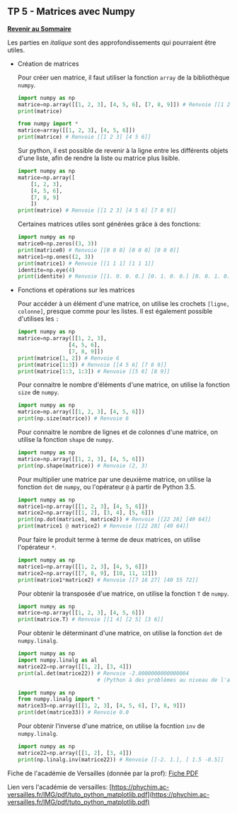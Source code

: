 ## TP 5 - Matrices avec Numpy

**[Revenir au Sommaire](../README.md)**

Les parties en _italique_ sont des approfondissements qui pourraient être utiles.

- Création de matrices

    Pour créer uen matrice, il faut utiliser la fonction `array` de la bibliothèque `numpy`.

    ```python
    import numpy as np
    matrice=np.array([[1, 2, 3], [4, 5, 6], [7, 8, 9]]) # Renvoie [[1 2 3] [4 5 6] [7 8 9]]
    print(matrice)
    ```

    ```python
    from numpy import *
    matrice=array([[1, 2, 3], [4, 5, 6]])
    print(matrice) # Renvoie [[1 2 3] [4 5 6]]
    ```

    Sur python, il est possible de revenir à la ligne entre les différents objets d'une liste, afin de rendre la liste ou matrice plus lisible.

    ```python
    import numpy as np
    matrice=np.array([
        [1, 2, 3],
        [4, 5, 6],
        [7, 8, 9]
        ])
    print(matrice) # Renvoie [[1 2 3] [4 5 6] [7 8 9]]
    ```

    Certaines matrices utiles sont générées grâce à des fonctions:
    
    ```python
    import numpy as np
    matrice0=np.zeros((3, 3))
    print(matrice0) # Renvoie [[0 0 0] [0 0 0] [0 0 0]]
    matrice1=np.ones((2, 3))
    print(matrice1) # Renvoie [[1 1 1] [1 1 1]]
    identite=np.eye(4)
    print(identite) # Renvoie [[1. 0. 0. 0.] [0. 1. 0. 0.] [0. 0. 1. 0.] [0. 0. 0. 1.]]
    ```

- Fonctions et opérations sur les matrices

    Pour accéder à un élément d'une matrice, on utilise les crochets `[ligne, colonne]`, presque comme pour les listes. Il est également possible d'utilises les `:`

    ```python
    import numpy as np
    matrice=np.array([[1, 2, 3],
                    [4, 5, 6],
                    [7, 8, 9]])
    print(matrice[1, 2]) # Renvoie 6
    print(matrice[1:3]) # Renvoie [[4 5 6] [7 8 9]]
    print(matrice[1:3, 1:3]) # Renvoie [[5 6] [8 9]]
    ```

    Pour connaitre le nombre d'éléments d'une matrice, on utilise la fonction `size` de `numpy`.

    ```python
    import numpy as np
    matrice=np.array([[1, 2, 3], [4, 5, 6]])
    print(np.size(matrice)) # Renvoie 6
    ```

    Pour connaitre le nombre de lignes et de colonnes d'une matrice, on utilise la fonction `shape` de `numpy`.

    ```python
    import numpy as np
    matrice=np.array([[1, 2, 3], [4, 5, 6]])
    print(np.shape(matrice)) # Renvoie (2, 3)
    ```

    Pour multiplier une matrice par une deuxième matrice, on utilise la fonction `dot` de `numpy`, ou l'opérateur `@` à partir de Python 3.5.

    ```python
    import numpy as np
    matrice1=np.array([[1, 2, 3], [4, 5, 6]])
    matrice2=np.array([[1, 2], [3, 4], [5, 6]])
    print(np.dot(matrice1, matrice2)) # Renvoie [[22 28] [49 64]]
    print(matrice1 @ matrice2) # Renvoie [[22 28] [49 64]]
    ```

    Pour faire le produit terme à terme de deux matrices, on utilise l'opérateur `*`.

    ```python
    import numpy as np
    matrice1=np.array([[1, 2, 3], [4, 5, 6]])
    matrice2=np.array([[7, 8, 9], [10, 11, 12]])
    print(matrice1*matrice2) # Renvoie [[7 16 27] [40 55 72]]
    ```

    Pour obtenir la transposée d'ue matrice, on utilise la fonction `T` de `numpy`.

    ```python
    import numpy as np
    matrice=np.array([[1, 2, 3], [4, 5, 6]])
    print(matrice.T) # Renvoie [[1 4] [2 5] [3 6]]
    ```

    Pour obtenir le déterminant d'une matrice, on utilise la fonction `det` de `numpy.linalg`.

    ```python
    import numpy as np
    import numpy.linalg as al
    matrice22=np.array([[1, 2], [3, 4]])
    print(al.det(matrice22)) # Renvoie -2.0000000000000004
                             # (Python à des problèmes au niveau de l'arrondi lors des opérations)
    ```

    ```python
    import numpy as np
    from numpy.linalg import *
    matrice33=np.array([[1, 2, 3], [4, 5, 6], [7, 8, 9]])
    print(det(matrice33)) # Renvoie 0.0
    ```

    Pour obtenir l'inverse d'une matrice, on utilise la focntion `inv` de `numpy.linalg`.

    ```python
    import numpy as np
    matrice22=np.array([[1, 2], [3, 4]])
    print(np.linalg.inv(matrice22)) # Renvoie [[-2. 1.], [ 1.5 -0.5]]
    ```

Fiche de l'académie de Versailles (donnée par la prof):
[Fiche PDF](/tuto_python_matplotlib.pdf)

Lien vers l'académie de versailles: [https://phychim.ac-versailles.fr/IMG/pdf/tuto_python_matplotlib.pdf](https://phychim.ac-versailles.fr/IMG/pdf/tuto_python_matplotlib.pdf)